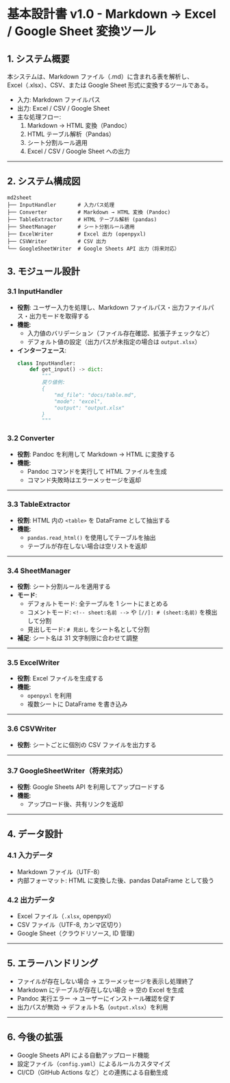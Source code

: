 # 基本設計書 v1.0 - Markdown → Excel / Google Sheet 変換ツール

## 1. システム概要
本システムは、Markdown ファイル（.md）に含まれる表を解析し、  
Excel（.xlsx）、CSV、または Google Sheet 形式に変換するツールである。  

- 入力: Markdown ファイルパス  
- 出力: Excel / CSV / Google Sheet  
- 主な処理フロー:  
  1. Markdown → HTML 変換（Pandoc）  
  2. HTML テーブル解析（Pandas）  
  3. シート分割ルール適用  
  4. Excel / CSV / Google Sheet への出力  

---

## 2. システム構成図

```plaintext
md2sheet
├── InputHandler       # 入力パス処理
├── Converter          # Markdown → HTML 変換 (Pandoc)
├── TableExtractor     # HTML テーブル解析 (pandas)
├── SheetManager       # シート分割ルール適用
├── ExcelWriter        # Excel 出力 (openpyxl)
├── CSVWriter          # CSV 出力
└── GoogleSheetWriter  # Google Sheets API 出力（将来対応）
```
## 3. モジュール設計

### 3.1 InputHandler
- **役割**: ユーザー入力を処理し、Markdown ファイルパス・出力ファイルパス・出力モードを取得する  
- **機能**:
  - 入力値のバリデーション（ファイル存在確認、拡張子チェックなど）  
  - デフォルト値の設定（出力パスが未指定の場合は `output.xlsx`）  
- **インターフェース**:
  ```python
  class InputHandler:
      def get_input() -> dict:
          """
          戻り値例:
          {
              "md_file": "docs/table.md",
              "mode": "excel",
              "output": "output.xlsx"
          }
          """
### 3.2 Converter
- **役割**: Pandoc を利用して Markdown → HTML に変換する  
- **機能**:  
  - Pandoc コマンドを実行して HTML ファイルを生成  
  - コマンド失敗時はエラーメッセージを返却  

---

### 3.3 TableExtractor
- **役割**: HTML 内の `<table>` を DataFrame として抽出する  
- **機能**:  
  - `pandas.read_html()` を使用してテーブルを抽出  
  - テーブルが存在しない場合は空リストを返却  

---

### 3.4 SheetManager
- **役割**: シート分割ルールを適用する  
- **モード**:  
  - デフォルトモード: 全テーブルを 1 シートにまとめる  
  - コメントモード: `<!-- sheet:名前 -->` や `[//]: # (sheet:名前)` を検出して分割  
  - 見出しモード: `# 見出し` をシート名として分割  
- **補足**: シート名は 31 文字制限に合わせて調整  

---

### 3.5 ExcelWriter
- **役割**: Excel ファイルを生成する  
- **機能**:  
  - `openpyxl` を利用  
  - 複数シートに DataFrame を書き込み  

---

### 3.6 CSVWriter
- **役割**: シートごとに個別の CSV ファイルを出力する  

---

### 3.7 GoogleSheetWriter（将来対応）
- **役割**: Google Sheets API を利用してアップロードする  
- **機能**:  
  - アップロード後、共有リンクを返却  

---

## 4. データ設計

### 4.1 入力データ
- Markdown ファイル（UTF-8）  
- 内部フォーマット: HTML に変換した後、pandas DataFrame として扱う  

### 4.2 出力データ
- Excel ファイル（`.xlsx`, openpyxl）  
- CSV ファイル（UTF-8, カンマ区切り）  
- Google Sheet（クラウドリソース, ID 管理）  

---

## 5. エラーハンドリング
- ファイルが存在しない場合 → エラーメッセージを表示し処理終了  
- Markdown にテーブルが存在しない場合 → 空の Excel を生成  
- Pandoc 実行エラー → ユーザーにインストール確認を促す  
- 出力パスが無効 → デフォルト名（`output.xlsx`）を利用  

---

## 6. 今後の拡張
- Google Sheets API による自動アップロード機能  
- 設定ファイル（`config.yaml`）によるルールカスタマイズ  
- CI/CD（GitHub Actions など）との連携による自動生成  

